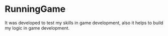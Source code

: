 # RunningGame

It was developed to test my skills in game development, also it helps to build my logic in game development.